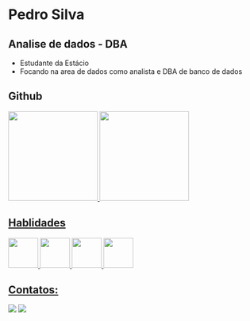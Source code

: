 # Pedro Silva
## Analise de dados - DBA
- Estudante da Estácio
- Focando na area de dados como analista e DBA de banco de dados
## Github
<a href="https://github.com/PedroSilva122">
<img loading="lazy" height="180em" src="https://github-readme-stats.vercel.app/api/top-langs/?username=PedroSilva122&layout=compact&langs_count=7&theme=dracula"/> <img loading="lazy" height="180em" src="https://github-readme-stats.vercel.app/api?username=PedroSilva122&show_icons=true&theme=dracula&include_all_commits=true&count_private=true"/>
</div>

## Hablidades
<img src="https://cdn.jsdelivr.net/gh/devicons/devicon@latest/icons/postgresql/postgresql-original-wordmark.svg" width= "60" height= "60" /> <img src="https://cdn.jsdelivr.net/gh/devicons/devicon@latest/icons/python/python-original.svg" widht= "60" height= "60" /> <img src="https://cdn.jsdelivr.net/gh/devicons/devicon@latest/icons/sqldeveloper/sqldeveloper-original.svg" widht= "60" height = "60" /> <img src="https://cdn.jsdelivr.net/gh/devicons/devicon@latest/icons/microsoftsqlserver/microsoftsqlserver-original-wordmark.svg" widht= "60" height= "60" />

## Contatos:
<div>
<a href = "mailto:pedrotyu050@gmail.com"><img loading="lazy" src="https://img.shields.io/badge/Gmail-D14836?style=for-the-badge&logo=gmail&logoColor=white" target="_blank"></a>
<a href="https://www.linkedin.com/in/pedro-cosinha-497b4a241/" target="_blank"><img loading="lazy" src="https://img.shields.io/badge/-LinkedIn-%230077B5?style=for-the-badge&logo=linkedin&logoColor=white" target="_blank"></a>   
</div>

